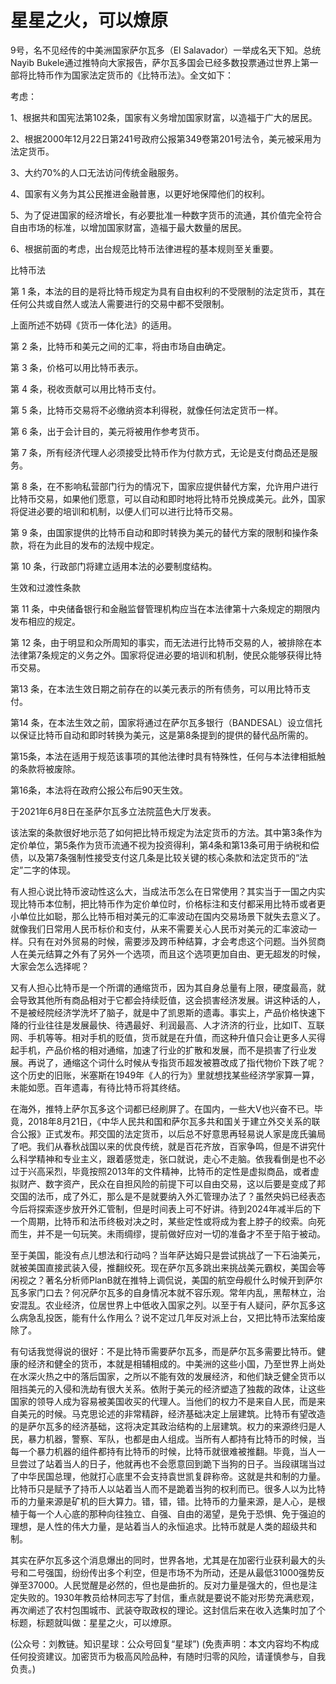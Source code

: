 # 星星之火，可以燎原

9号，名不见经传的中美洲国家萨尔瓦多（El Salavador）一举成名天下知。总统Nayib Bukele通过推特向大家报告，萨尔瓦多国会已经多数投票通过世界上第一部将比特币作为国家法定货币的《比特币法》。全文如下：

考虑：

1、根据共和国宪法第102条，国家有义务增加国家财富，以造福于广大的居民。

2、根据2000年12月22日第241号政府公报第349卷第201号法令，美元被采用为法定货币。

3、大约70%的人口无法访问传统金融服务。

4、国家有义务为其公民推进金融普惠，以更好地保障他们的权利。

5、为了促进国家的经济增长，有必要批准一种数字货币的流通，其价值完全符合自由市场的标准，以增加国家财富，造福于最大数量的居民。

6、根据前面的考虑，出台规范比特币法律进程的基本规则至关重要。

比特币法

第 1 条，本法的目的是将比特币规定为具有自由权利的不受限制的法定货币，其在任何公共或自然人或法人需要进行的交易中都不受限制。

上面所述不妨碍《货币一体化法》的适用。

第 2 条，比特币和美元之间的汇率，将由市场自由确定。

第 3 条，价格可以用比特币表示。

第 4 条，税收贡献可以用比特币支付。

第 5 条，比特币交易将不必缴纳资本利得税，就像任何法定货币一样。

第 6 条，出于会计目的，美元将被用作参考货币。

第 7 条，所有经济代理人必须接受比特币作为付款方式，无论是支付商品还是服务。

第 8 条，在不影响私营部门行为的情况下，国家应提供替代方案，允许用户进行比特币交易，如果他们愿意，可以自动和即时地将比特币兑换成美元。此外，国家将促进必要的培训和机制，以便人们可以进行比特币交易。

第 9 条，由国家提供的比特币自动和即时转换为美元的替代方案的限制和操作条款，将在为此目的发布的法规中规定。

第 10 条，行政部门将建立适用本法的必要制度结构。

生效和过渡性条款

第 11 条，中央储备银行和金融监督管理机构应当在本法律第十六条规定的期限内发布相应的规定。

第 12 条，由于明显和众所周知的事实，而无法进行比特币交易的人，被排除在本法律第7条规定的义务之外。国家将促进必要的培训和机制，使民众能够获得比特币交易。

第13 条，在本法生效日期之前存在的以美元表示的所有债务，可以用比特币支付。

第14 条，在本法生效之前，国家将通过在萨尔瓦多银行（BANDESAL）设立信托以保证比特币自动和即时转换为美元，这是第8条提到的提供的替代品所需的。

第15条，本法在适用于规范该事项的其他法律时具有特殊性，任何与本法律相抵触的条款将被废除。

第16条，本法将在政府公报公布后90天生效。

于2021年6月8日在圣萨尔瓦多立法院蓝色大厅发表。

该法案的条款很好地示范了如何把比特币规定为法定货币的方法。其中第3条作为定价单位，第5条作为货币流通不视为投资得利，第4条和第13条可用于纳税和偿债，以及第7条强制性接受支付这几条是比较关键的核心条款和法定货币的“法定”二字的体现。

有人担心说比特币波动性这么大，当成法币怎么在日常使用？其实当于一国之内实现比特币本位制，把比特币作为定价单位时，价格标注和支付都采用比特币或者更小单位比如聪，那么比特币相对美元的汇率波动在国内交易场景下就失去意义了。就像我们日常用人民币标价和支付，从来不需要关心人民币对美元的汇率波动一样。只有在对外贸易的时候，需要涉及跨币种结算，才会考虑这个问题。当外贸商人在美元结算之外有了另外一个选项，而且这个选项更加自由、更无超发的时候，大家会怎么选择呢？

又有人担心比特币是一个所谓的通缩货币，因为其自身总量有上限，硬度最高，就会导致其他所有商品相对于它都会持续贬值，这会损害经济发展。讲这种话的人，不是被经院经济学洗坏了脑子，就是中了凯恩斯的遗毒。事实上，产品价格快速下降的行业往往是发展最快、待遇最好、利润最高、人才济济的行业，比如IT、互联网、手机等等。相对手机的贬值，货币就是在升值，而这种升值只会让更多人买得起手机，产品价格的相对通缩，加速了行业的扩散和发展，而不是损害了行业发展。再说了，通缩这个词什么时候从专指货币超发被篡改成了指代物价下跌了呢？这个历史的旧账，米塞斯在1949年《人的行为》里就想找某些经济学家算一算，未能如愿。百年遗毒，有待比特币将其终结。

在海外，推特上萨尔瓦多这个词都已经刷屏了。在国内，一些大V也兴奋不已。毕竟，2018年8月21日，《中华人民共和国和萨尔瓦多共和国关于建立外交关系的联合公报》正式发布。邦交国的法定货币，以后总不好意思再轻易说人家是庞氏骗局了吧。我们从春秋战国以来的优良传统，就是百花齐放，百家争鸣，但是不讲究什么科学精神和专业主义，跟着感觉走，张口就说，走心不走脑。依我看倒是也不必过于兴高采烈，毕竟按照2013年的文件精神，比特币的定性是虚拟商品，或者虚拟财产、数字资产，民众在自担风险的前提下可以自由交易，这以后要是变成了邦交国的法币，成了外汇，那么是不是就要纳入外汇管理办法了？虽然央妈已经表态今后将探索逐步放开外汇管制，但是时间表上可不好讲。待到2024年减半后的下一个周期，比特币和法币终极对决之时，某些定性或将成为套上脖子的绞索。向死而生，并不是一句玩笑。未雨绸缪，提前做好应对一切的准备才不至于陷于被动。

至于美国，能没有点儿想法和行动吗？当年萨达姆只是尝试挑战了一下石油美元，就被美国直接武装入侵，推翻绞死。现在萨尔瓦多跳出来挑战美元霸权，美国会等闲视之？著名分析师PlanB就在推特上调侃说，美国的航空母舰什么时候开到萨尔瓦多家门口去？何况萨尔瓦多的自身情况本就不容乐观。常年内乱，黑帮林立，治安混乱。农业经济，位居世界上中低收入国家之列。以至于有人疑问，萨尔瓦多这么病急乱投医，能有什么作用么？说不定过几年反对派上台，又把比特币法案给废除了。

有句话我觉得说的很好：不是比特币需要萨尔瓦多，而是萨尔瓦多需要比特币。健康的经济和健全的货币，本就是相辅相成的。中美洲的这些小国，乃至世界上尚处在水深火热之中的落后国家，之所以不能有效的发展经济，和他们缺乏健全货币以阻挡美元的入侵和洗劫有很大关系。依附于美元的经济塑造了独裁的政体，让这些国家的领导人成为容易被美国收买的代理人。当他们的权力不是来自人民，而是来自美元的时候。马克思论述的非常精辟，经济基础决定上层建筑。比特币有望改造的是萨尔瓦多的经济基础，这将决定其政治结构的上层建筑。权力的来源终归是人民，暴力机器，警察、军队，也都是由人组成。当所有人都持有比特币的时候，当每一个暴力机器的组件都持有比特币的时候，比特币就很难被推翻。毕竟，当人一旦尝过了站着当人的日子，他就再也不会愿意回到跪下当狗的日子。当段祺瑞当过了中华民国总理，他就打心底里不会支持袁世凯复辟称帝。这就是共和制的力量。比特币只是赋予了持币人以站着当人而不是跪着当狗的权利而已。很多人以为比特币的力量来源是矿机的巨大算力。错，错，错。比特币的力量来源，是人心，是根植于每一个人心底的那种向往独立、自强、自由的渴望，是免于恐惧、免于强迫的理想，是人性的伟大力量，是站着当人的永恒追求。比特币就是人类的超级共和制。

其实在萨尔瓦多这个消息爆出的同时，世界各地，尤其是在加密行业获利最大的头号和二号强国，纷纷传出多个利空，但是市场不为所动，还是从最低31000强势反弹至37000。人民觉醒是必然的，但也是曲折的。反对力量是强大的，但也是注定失败的。1930年教员给林同志写了封信，重点就是要说不能对形势充满悲观，再次阐述了农村包围城市、武装夺取政权的理论。这封信后来在收入选集时加了个标题，标题就叫做：星星之火，可以燎原。

\(公众号：刘教链。知识星球：公众号回复“星球”\)  \(免责声明：本文内容均不构成任何投资建议。加密货币为极高风险品种，有随时归零的风险，请谨慎参与，自我负责。\)

